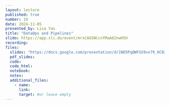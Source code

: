 ```yaml
---
layout: lecture
published: true
number: 19
date: 2024-11-05
presented_by: Lisa Yan
title: "DataOps and Pipelines"
slido: https://app.sli.do/event/mrxCAGSNCcnfMaA82nwH5H
recording:
files:
  slides: "https://docs.google.com/presentation/d/1NO5PqQWFGS9vx79_6C02Nh8JnAaTkdNDb4Zor9862kM/edit?usp=sharing"
  pdf_slides:
  code:
  code_html:
  notebook:
  notes:
  additional_files:
    - name:
      link:
      target: #or leave empty
---
```

